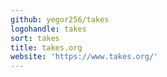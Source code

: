 ```yaml
---
github: yegor256/takes
logohandle: takes
sort: takes
title: takes.org
website: 'https://www.takes.org/'
---
```

